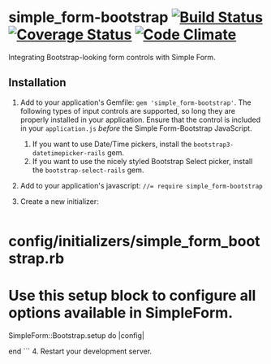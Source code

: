 simple_form-bootstrap
[![Build Status](https://travis-ci.org/lowjoel/simple_form-bootstrap.svg?branch=master)](https://travis-ci.org/lowjoel/simple_form-bootstrap) [![Coverage Status](https://coveralls.io/repos/lowjoel/simple_form-bootstrap/badge.svg)](https://coveralls.io/r/lowjoel/simple_form-bootstrap) [![Code Climate](https://codeclimate.com/github/lowjoel/simple_form-bootstrap/badges/gpa.svg)](https://codeclimate.com/github/lowjoel/simple_form-bootstrap)
===
Integrating Bootstrap-looking form controls with Simple Form.

## Installation

 1. Add to your application's Gemfile: `gem 'simple_form-bootstrap'`. The following types of
    input controls are supported, so long they are properly installed in your application. Ensure
    that the control is included in your `application.js` _before_ the Simple Form-Bootstrap
    JavaScript.

    1. If you want to use Date/Time pickers, install the `bootstrap3-datetimepicker-rails` gem.
    2. If you want to use the nicely styled Bootstrap Select picker, install the
       `bootstrap-select-rails` gem.

 2. Add to your application's javascript: `//= require simple_form-bootstrap`
 3. Create a new initializer:
    ```ruby
# config/initializers/simple_form_bootstrap.rb
# Use this setup block to configure all options available in SimpleForm.
SimpleForm::Bootstrap.setup do |config|

end
    ```
 4. Restart your development server.
